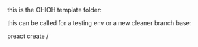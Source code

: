 this is the OHIOH template folder:
 
 this can be called for a testing env or a new cleaner branch base:

 
 preact create <username>/<repository> <project-name>
 
